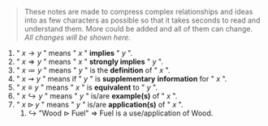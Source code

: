 > These notes are made to compress complex relationships and ideas into as few characters as possible so that it takes seconds to read and understand them. More could be added and all of them can change. *All changes will be shown here.*

1. " $x \to y$ " means " $x$ " **implies** " $y$ ".
2. " $x \Rightarrow y$ " means " $x$ " **strongly implies** " $y$ ".
3. " $x \coloneqq y$ " means " $y$ " is the **definition** of " $x$ ".
4. " $x \rightsquigarrow y$ " means if " $y$ " is **supplementary** **information** for " $x$ ".
5. " $x \equiv y$ " means " $x$ " is **equivalent** to " $y$ ".
6. " $x \hookrightarrow y$ " means " $y$ " is/are **example(s)** of " $x$ ".
7. " $x \triangleright y$ " means " $y$ " is/are **application(s)** of " $x$ ".
	1. $\hookrightarrow$ "Wood $\triangleright$ Fuel" $\Rightarrow$ Fuel is a use/application of Wood.